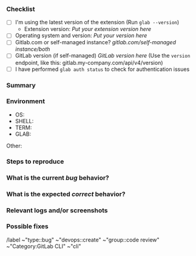 <!---
Please read this!

Before opening a new issue, make sure to search for keywords in the issues
filtered by the "bug" label:

- https://gitlab.com/gitlab-org/cli/-/issues/?label_name%5B%5D=type%3A%3Abug

and verify the issue you're about to submit isn't a duplicate.
--->

### Checklist

<!-- Please test the latest versions, that will remove the possibility that you see a bug that is fixed in a newer version. -->

- [ ] I'm using the latest version of the extension (Run `glab --version`)
  - Extension version: _Put your extension version here_
- [ ] Operating system and version: _Put your version here_
- [ ] Gitlab.com or self-managed instance? _gitlab.com/self-managed instance/both_
- [ ] GitLab version (if self-managed) _GitLab version here_
  (Use the `version` endpoint, like this: gitlab.my-company.com/api/v4/version) 
- [ ] I have performed `glab auth status` to check for authentication issues

### Summary

<!-- Summarize the bug encountered concisely -->

### Environment

<!--

on POSIX system (Linux, MacOS), run

bash -c 'printf -- "- OS: %s\n- SHELL: %s\n- TERM: %s\n- GLAB: %s" "$(uname -srm)" "$SHELL" "$TERM" "$(glab --version)"'

and replace the following section with the result.

If you use non-POSIX system, fill in the section manually:

- OS: Your operating system including version and architecture (Windows 11 - AMD64, MacOS Sonoma - ARM64)
- SHELL: Your shell (bash, fish, zsh, ...)
- TERM: Your terminal emulator (Kitty, Xterm2..)
- GLAB: result of running `glab --version` (glab version 1.32.0 (2023-08-18))

-->

- OS:
- SHELL:
- TERM:
- GLAB:

<!--
Please include any other information that you believe might be relevant
in debugging. For example, you may include a shell framework like oh-my-zsh
or other customizations like editing the prompt (PS1, PS2, and others).
-->
Other:

### Steps to reproduce

<!-- How one can reproduce the issue - this is very important -->

### What is the current _bug_ behavior?

<!-- What actually happens -->

### What is the expected _correct_ behavior?

<!-- What you should see instead -->

### Relevant logs and/or screenshots

<!--- Paste the activity log from your command line -->

### Possible fixes

<!-- If you can, link to the line of code that might be responsible for the problem -->

/label ~"type::bug" ~"devops::create" ~"group::code review" ~"Category:GitLab CLI" ~"cli"

